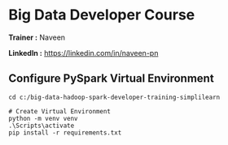 # Big Data Developer Course

**Trainer :** Naveen

**LinkedIn :** https://linkedin.com/in/naveen-pn


## Configure PySpark Virtual Environment

```shell
cd c:/big-data-hadoop-spark-developer-training-simplilearn

# Create Virtual Environment
python -m venv venv
.\Scripts\activate
pip install -r requirements.txt
```



